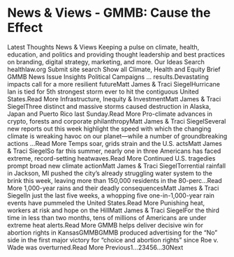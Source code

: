 # News & Views - GMMB: Cause the Effect


Latest Thoughts 
News & Views 
Keeping a pulse on climate, health, education, and politics and providing thought leadership and best practices on branding, digital strategy, marketing, and more. 
Our Ideas
Search healthlaw.org
Submit site search
Show all
Climate, Health and Equity Brief
GMMB News
Issue Insights
Political Campaigns
… results.Devastating impacts call for a more resilient futureMatt James & Traci SiegelHurricane Ian is tied for 5th strongest storm ever to hit the contiguous United States.Read More Infrastructure, Inequity & InvestmentMatt James & Traci SiegelThree distinct and massive storms caused destruction in Alaska, Japan and Puerto Rico last Sunday.Read More Pro-climate advances in crypto, forests and corporate philanthropyMatt James & Traci SiegelSeveral new reports out this week highlight the speed with which the changing climate is wreaking havoc on our planet—while a number of groundbreaking actions …Read More Temps soar, grids strain and the U.S. actsMatt James & Traci SiegelSo far this summer, nearly one in three Americans has faced extreme, record-setting heatwaves.Read More Continued U.S. tragedies prompt broad new climate actionMatt James & Traci SiegelTorrential rainfall in Jackson, MI pushed the city’s already struggling water system to the brink this week, leaving more than 150,000 residents in the 80-perc…Read More 1,000-year rains and their deadly consequencesMatt James & Traci SiegelIn just the last five weeks, a whopping five one-in-1,000-year rain events have pummeled the United States.Read More Punishing heat, workers at risk and hope on the HillMatt James & Traci SiegelFor the third time in less than two months, tens of millions of Americans are under extreme heat alerts.Read More GMMB helps deliver decisive win for abortion rights in KansasGMMBGMMB produced advertising for the “No” side in the first major victory for “choice and abortion rights” since Roe v. Wade was overturned.Read More 
 Previous1…23456…30Next 
 
